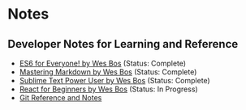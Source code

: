 # Notes

## Developer Notes for Learning and Reference
* [ES6 for Everyone! by Wes Bos](dev.es6-foreveryone!.online-course.md) (Status: Complete)
* [Mastering Markdown by Wes Bos](dev.mastering-markdown.online-course.md) (Status: Complete)
* [Sublime Text Power User by Wes Bos](dev.sublime-text.book.md) (Status: Complete)
* [React for Beginners by Wes Bos](dev.react-for-beginners.online-course.md) (Status: In Progress)
* [Git Reference and Notes](dev.git.md)

<!--
## Developer Notes for Projects
* [Lego Project Notes](dev.lego.warrenshea.notes.md) (Status: **In Progress**)

## Warren's Store
* [Comics for sale](store.comics.md) (Status: **In Progress**)

* [Toys and Statues for sale](store.toys.md)
* [Other stuff for sale](store.misc.md) (Status: Complete)-->
